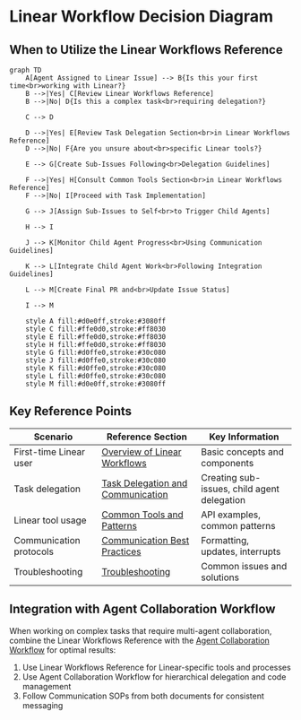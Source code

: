 # Linear Workflow Decision Diagram

## When to Utilize the Linear Workflows Reference

```mermaid
graph TD
    A[Agent Assigned to Linear Issue] --> B{Is this your first time<br>working with Linear?}
    B -->|Yes| C[Review Linear Workflows Reference]
    B -->|No| D{Is this a complex task<br>requiring delegation?}
    
    C --> D
    
    D -->|Yes| E[Review Task Delegation Section<br>in Linear Workflows Reference]
    D -->|No| F{Are you unsure about<br>specific Linear tools?}
    
    E --> G[Create Sub-Issues Following<br>Delegation Guidelines]
    
    F -->|Yes| H[Consult Common Tools Section<br>in Linear Workflows Reference]
    F -->|No| I[Proceed with Task Implementation]
    
    G --> J[Assign Sub-Issues to Self<br>to Trigger Child Agents]
    
    H --> I
    
    J --> K[Monitor Child Agent Progress<br>Using Communication Guidelines]
    
    K --> L[Integrate Child Agent Work<br>Following Integration Guidelines]
    
    L --> M[Create Final PR and<br>Update Issue Status]
    
    I --> M
    
    style A fill:#d0e0ff,stroke:#3080ff
    style C fill:#ffe0d0,stroke:#ff8030
    style E fill:#ffe0d0,stroke:#ff8030
    style H fill:#ffe0d0,stroke:#ff8030
    style G fill:#d0ffe0,stroke:#30c080
    style J fill:#d0ffe0,stroke:#30c080
    style K fill:#d0ffe0,stroke:#30c080
    style L fill:#d0ffe0,stroke:#30c080
    style M fill:#d0e0ff,stroke:#3080ff
```

## Key Reference Points

| Scenario | Reference Section | Key Information |
|----------|-------------------|----------------|
| First-time Linear user | [Overview of Linear Workflows](./linear_workflows_reference.md#overview-of-linear-workflows) | Basic concepts and components |
| Task delegation | [Task Delegation and Communication](./linear_workflows_reference.md#task-delegation-and-communication) | Creating sub-issues, child agent delegation |
| Linear tool usage | [Common Tools and Patterns](./linear_workflows_reference.md#common-tools-and-patterns) | API examples, common patterns |
| Communication protocols | [Communication Best Practices](./linear_workflows_reference.md#communication-best-practices) | Formatting, updates, interrupts |
| Troubleshooting | [Troubleshooting](./linear_workflows_reference.md#troubleshooting) | Common issues and solutions |

## Integration with Agent Collaboration Workflow

When working on complex tasks that require multi-agent collaboration, combine the Linear Workflows Reference with the [Agent Collaboration Workflow](../src/content/docs/reference/agent_collaboration_workflow.md) for optimal results:

1. Use Linear Workflows Reference for Linear-specific tools and processes
2. Use Agent Collaboration Workflow for hierarchical delegation and code management
3. Follow Communication SOPs from both documents for consistent messaging

